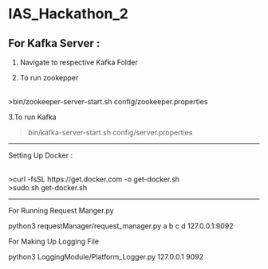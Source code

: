 # IAS_Hackathon_2

For Kafka Server : 
------------------
1. Navigate to respective Kafka Folder 

2. To run zookepper
<br />
>bin/zookeeper-server-start.sh config/zookeeper.properties

3.To run Kafka
<br />
>bin/kafka-server-start.sh config/server.properties

------------------------------

Setting Up Docker :

<br />
>curl -fsSL https://get.docker.com -o get-docker.sh
<br />
>sudo sh get-docker.sh




------------------------------


For Running Request Manger.py 

python3 requestManager/request_manager.py a b c d 127.0.0.1:9092


For Making Up Logging File 

python3 LoggingModule/Platform_Logger.py 127.0.0.1 9092




